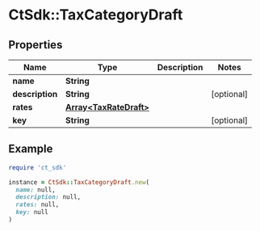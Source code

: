 # CtSdk::TaxCategoryDraft

## Properties

| Name | Type | Description | Notes |
| ---- | ---- | ----------- | ----- |
| **name** | **String** |  |  |
| **description** | **String** |  | [optional] |
| **rates** | [**Array&lt;TaxRateDraft&gt;**](TaxRateDraft.md) |  |  |
| **key** | **String** |  | [optional] |

## Example

```ruby
require 'ct_sdk'

instance = CtSdk::TaxCategoryDraft.new(
  name: null,
  description: null,
  rates: null,
  key: null
)
```

